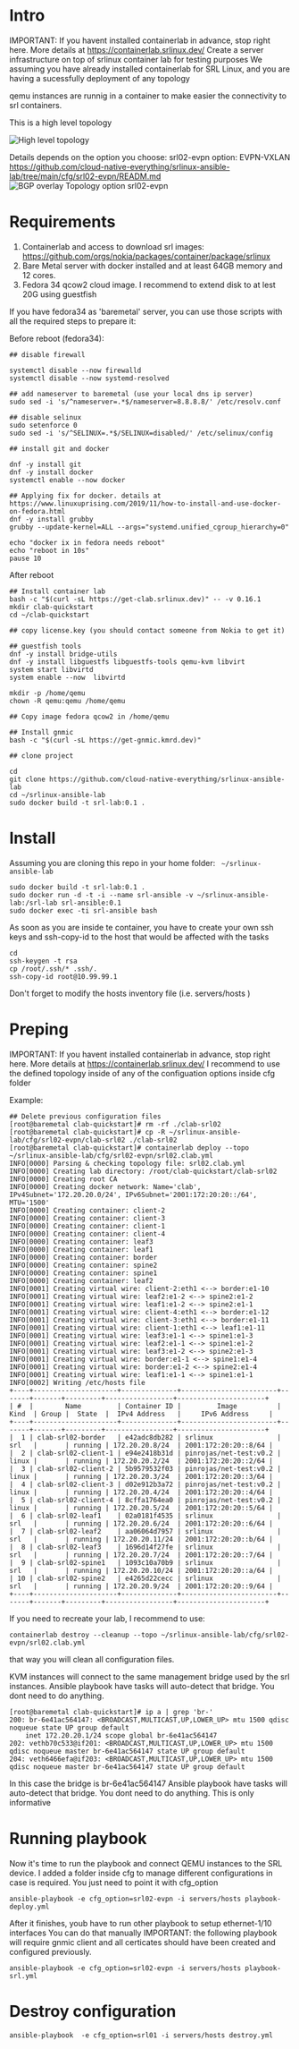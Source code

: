 # Intro
IMPORTANT: If you havent installed containerlab in advance, stop right here. More details at https://containerlab.srlinux.dev/
Create a server infrastructure on top of srlinux container lab for testing purposes
We assuming you have already installed containerlab for SRL Linux, and you are having a sucessfully deployment of any topology

qemu instances are runnig in a container to make easier the connectivity to srl containers.

This is a high level topology

![High level topology](https://www.cloud-native-everything.com/wp-content/uploads/2021/07/srl-srlinux-evpn-bgp-topology.png)

Details depends on the option you choose: 
srl02-evpn option: EVPN-VXLAN https://github.com/cloud-native-everything/srlinux-ansible-lab/tree/main/cfg/srl02-evpn/READM.md
![BGP overlay Topology option srl02-evpn](https://www.cloud-native-everything.com/wp-content/uploads/2021/07/srl-srlinux-evpn-vxlan-k8s-cluster-calico-topology-overlay-BGP.png)


# Requirements

1. Containerlab and access to download srl images: https://github.com/orgs/nokia/packages/container/package/srlinux
2. Bare Metal server with docker installed and at least 64GB memory and 12 cores.
3. Fedora 34 qcow2 cloud image. I recommend to extend disk to at lest 20G using guestfish

If you have fedora34 as 'baremetal' server, you can use those scripts with all the required steps to prepare it:

Before reboot (fedora34):
```
## disable firewall

systemctl disable --now firewalld
systemctl disable --now systemd-resolved

## add nameserver to baremetal (use your local dns ip server)
sudo sed -i 's/^nameserver=.*$/nameserver=8.8.8.8/' /etc/resolv.conf

## disable selinux
sudo setenforce 0
sudo sed -i 's/^SELINUX=.*$/SELINUX=disabled/' /etc/selinux/config

## install git and docker

dnf -y install git
dnf -y install docker
systemctl enable --now docker

## Applying fix for docker. details at https://www.linuxuprising.com/2019/11/how-to-install-and-use-docker-on-fedora.html
dnf -y install grubby
grubby --update-kernel=ALL --args="systemd.unified_cgroup_hierarchy=0"

echo "docker ix in fedora needs reboot"
echo "reboot in 10s"
pause 10
```

After reboot
```
## Install container lab
bash -c "$(curl -sL https://get-clab.srlinux.dev)" -- -v 0.16.1
mkdir clab-quickstart
cd ~/clab-quickstart

## copy license.key (you should contact someone from Nokia to get it)

## guestfish tools
dnf -y install bridge-utils
dnf -y install libguestfs libguestfs-tools qemu-kvm libvirt
system start libvirtd
system enable --now  libvirtd

mkdir -p /home/qemu
chown -R qemu:qemu /home/qemu

## Copy image fedora qcow2 in /home/qemu

## Install gnmic
bash -c "$(curl -sL https://get-gnmic.kmrd.dev)"

## clone project

cd
git clone https://github.com/cloud-native-everything/srlinux-ansible-lab
cd ~/srlinux-ansible-lab
sudo docker build -t srl-lab:0.1 .
```

# Install

Assuming you are cloning this repo in your home folder: ``` ~/srlinux-ansible-lab```

```
sudo docker build -t srl-lab:0.1 .
sudo docker run -d -t -i --name srl-ansible -v ~/srlinux-ansible-lab:/srl-lab srl-ansible:0.1
sudo docker exec -ti srl-ansible bash
```

As soon as you are inside te container, you have to create your own ssh keys and ssh-copy-id to the host that would be affected with the tasks

```
cd
ssh-keygen -t rsa
cp /root/.ssh/* .ssh/. 
ssh-copy-id root@10.99.99.1
```

Don't forget to modify the hosts inventory file (i.e. servers/hosts )

# Preping
IMPORTANT: If you havent installed containerlab in advance, stop right here. More details at https://containerlab.srlinux.dev/
I recommend to use the defined topology inside of any of the configuation options inside cfg folder

Example:
```
## Delete previous configuration files
[root@baremetal clab-quickstart]# rm -rf ./clab-srl02
[root@baremetal clab-quickstart]# cp -R ~/srlinux-ansible-lab/cfg/srl02-evpn/clab-srl02 ./clab-srl02
[root@baremetal clab-quickstart]# containerlab deploy --topo ~/srlinux-ansible-lab/cfg/srl02-evpn/srl02.clab.yml
INFO[0000] Parsing & checking topology file: srl02.clab.yml
INFO[0000] Creating lab directory: /root/clab-quickstart/clab-srl02
INFO[0000] Creating root CA
INFO[0000] Creating docker network: Name='clab', IPv4Subnet='172.20.20.0/24', IPv6Subnet='2001:172:20:20::/64', MTU='1500'
INFO[0000] Creating container: client-2
INFO[0000] Creating container: client-3
INFO[0000] Creating container: client-1
INFO[0000] Creating container: client-4
INFO[0000] Creating container: leaf3
INFO[0000] Creating container: leaf1
INFO[0000] Creating container: border
INFO[0000] Creating container: spine2
INFO[0000] Creating container: spine1
INFO[0000] Creating container: leaf2
INFO[0001] Creating virtual wire: client-2:eth1 <--> border:e1-10
INFO[0001] Creating virtual wire: leaf2:e1-2 <--> spine2:e1-2
INFO[0001] Creating virtual wire: leaf1:e1-2 <--> spine2:e1-1
INFO[0001] Creating virtual wire: client-4:eth1 <--> border:e1-12
INFO[0001] Creating virtual wire: client-3:eth1 <--> border:e1-11
INFO[0001] Creating virtual wire: client-1:eth1 <--> leaf1:e1-11
INFO[0001] Creating virtual wire: leaf3:e1-1 <--> spine1:e1-3
INFO[0001] Creating virtual wire: leaf2:e1-1 <--> spine1:e1-2
INFO[0001] Creating virtual wire: leaf3:e1-2 <--> spine2:e1-3
INFO[0001] Creating virtual wire: border:e1-1 <--> spine1:e1-4
INFO[0001] Creating virtual wire: border:e1-2 <--> spine2:e1-4
INFO[0001] Creating virtual wire: leaf1:e1-1 <--> spine1:e1-1
INFO[0002] Writing /etc/hosts file
+----+---------------------+--------------+------------------------+-------+-------+---------+-----------------+----------------------+
| #  |        Name         | Container ID |         Image          | Kind  | Group |  State  |  IPv4 Address   |     IPv6 Address     |
+----+---------------------+--------------+------------------------+-------+-------+---------+-----------------+----------------------+
|  1 | clab-srl02-border   | e42adc8db282 | srlinux                | srl   |       | running | 172.20.20.8/24  | 2001:172:20:20::8/64 |
|  2 | clab-srl02-client-1 | e94e2418b31d | pinrojas/net-test:v0.2 | linux |       | running | 172.20.20.2/24  | 2001:172:20:20::2/64 |
|  3 | clab-srl02-client-2 | 5b9579532f03 | pinrojas/net-test:v0.2 | linux |       | running | 172.20.20.3/24  | 2001:172:20:20::3/64 |
|  4 | clab-srl02-client-3 | d02e912b3a72 | pinrojas/net-test:v0.2 | linux |       | running | 172.20.20.4/24  | 2001:172:20:20::4/64 |
|  5 | clab-srl02-client-4 | 8cffa1764ea0 | pinrojas/net-test:v0.2 | linux |       | running | 172.20.20.5/24  | 2001:172:20:20::5/64 |
|  6 | clab-srl02-leaf1    | 02a0181f4535 | srlinux                | srl   |       | running | 172.20.20.6/24  | 2001:172:20:20::6/64 |
|  7 | clab-srl02-leaf2    | aa06064d7957 | srlinux                | srl   |       | running | 172.20.20.11/24 | 2001:172:20:20::b/64 |
|  8 | clab-srl02-leaf3    | 1696d14f27fe | srlinux                | srl   |       | running | 172.20.20.7/24  | 2001:172:20:20::7/64 |
|  9 | clab-srl02-spine1   | 1093c10a70b9 | srlinux                | srl   |       | running | 172.20.20.10/24 | 2001:172:20:20::a/64 |
| 10 | clab-srl02-spine2   | e4265d22cecc | srlinux                | srl   |       | running | 172.20.20.9/24  | 2001:172:20:20::9/64 |
+----+---------------------+--------------+------------------------+-------+-------+---------+-----------------+----------------------+
```

If you need to recreate your lab, I recommend to use:
```
containerlab destroy --cleanup --topo ~/srlinux-ansible-lab/cfg/srl02-evpn/srl02.clab.yml
```
that way you will clean all configuration files.


KVM instances will connect to the same management bridge used by the srl instances.
Ansible playbook have tasks will auto-detect that bridge. You dont need to do anything.

```
[root@baremetal clab-quickstart]# ip a | grep 'br-'
200: br-6e41ac564147: <BROADCAST,MULTICAST,UP,LOWER_UP> mtu 1500 qdisc noqueue state UP group default
    inet 172.20.20.1/24 scope global br-6e41ac564147
202: vethb70c533@if201: <BROADCAST,MULTICAST,UP,LOWER_UP> mtu 1500 qdisc noqueue master br-6e41ac564147 state UP group default
204: veth6466efa@if203: <BROADCAST,MULTICAST,UP,LOWER_UP> mtu 1500 qdisc noqueue master br-6e41ac564147 state UP group default
```

In this case the bridge is br-6e41ac564147
Ansible playbook have tasks will auto-detect that bridge. You dont need to do anything.
This is only informative

# Running playbook

Now it's time to run the playbook and connect QEMU instances to the SRL device.
I added a folder inside cfg to manage different configurations in case is required. You just need to point it with cfg_option

```
ansible-playbook -e cfg_option=srl02-evpn -i servers/hosts playbook-deploy.yml
```

After it finishes, youb have to run other playbook to setup ethernet-1/10 interfaces
You can do that manually
IMPORTANT: the following playbook  will require gnmic client and all certicates should have been created and configured previously.

```
ansible-playbook -e cfg_option=srl02-evpn -i servers/hosts playbook-srl.yml
```

# Destroy configuration

```
ansible-playbook  -e cfg_option=srl01 -i servers/hosts destroy.yml
```


